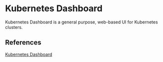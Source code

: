 # Kubernetes Dashboard

Kubernetes Dashboard is a general purpose, web-based UI for Kubernetes clusters.

## References

[Kubernetes Dashboard](https://github.com/kubernetes/dashboard)
